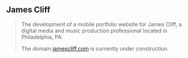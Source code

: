 ## James Cliff

> The development of a mobile portfolio website for James Cliff, a digital media and music production professional located in Philadelphia, PA.
> 
> The domain [jamescliff.com](https://jamescliff.com) is currently under construction.